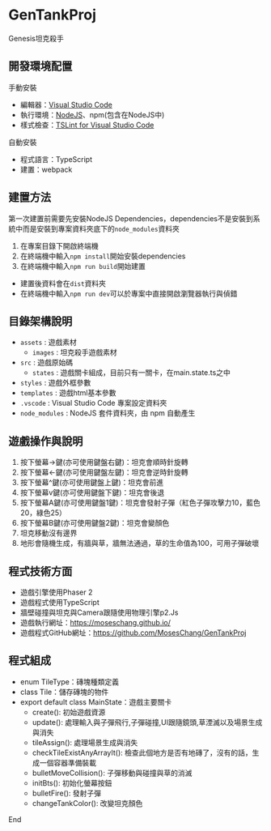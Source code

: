 # GenTankProj

Genesis坦克殺手

## 開發環境配置

手動安裝

* 編輯器：[Visual Studio Code](https://code.visualstudio.com)
* 執行環境：[NodeJS](https://nodejs.org/en/download/)、npm(包含在NodeJS中)
* 樣式檢查：[TSLint for Visual Studio Code](https://marketplace.visualstudio.com/items?itemName=eg2.tslint)

自動安裝

* 程式語言：TypeScript
* 建置：webpack

## 建置方法

第一次建置前需要先安裝NodeJS Dependencies，dependencies不是安裝到系統中而是安裝到專案資料夾底下的`node_modules`資料夾

1. 在專案目錄下開啟終端機
1. 在終端機中輸入`npm install`開始安裝dependencies
1. 在終端機中輸入`npm run build`開始建置

* 建置後資料會在`dist`資料夾
* 在終端機中輸入`npm run dev`可以於專案中直接開啟瀏覽器執行與偵錯

## 目錄架構說明

* `assets`           : 遊戲素材
  * `images`         : 坦克殺手遊戲素材
* `src`              : 遊戲原始碼
  * `states`         : 遊戲關卡組成，目前只有一關卡，在main.state.ts之中
* `styles`           : 遊戲外框參數
* `templates`        : 遊戲html基本參數
* `.vscode`          : Visual Studio Code 專案設定資料夾
* `node_modules`     : NodeJS 套件資料夾，由 npm 自動產生

## 遊戲操作與說明

1. 按下螢幕->鍵(亦可使用鍵盤右鍵)：坦克會順時針旋轉
2. 按下螢幕<-鍵(亦可使用鍵盤左鍵)：坦克會逆時針旋轉
3. 按下螢幕^鍵(亦可使用鍵盤上鍵)：坦克會前進
4. 按下螢幕v鍵(亦可使用鍵盤下鍵)：坦克會後退
5. 按下螢幕A鍵(亦可使用鍵盤1鍵)：坦克會發射子彈（紅色子彈攻擊力10，藍色20，綠色25）
6. 按下螢幕B鍵(亦可使用鍵盤2鍵)：坦克會變顏色
7. 坦克移動沒有邊界
8. 地形會隨機生成，有牆與草，牆無法通過，草的生命值為100，可用子彈破壞

## 程式技術方面

* 遊戲引擎使用Phaser 2
* 遊戲程式使用TypeScript
* 牆壁碰撞與坦克與Camera跟隨使用物理引擎p2.Js
* 遊戲執行網址：https://moseschang.github.io/
* 遊戲程式GitHub網址：https://github.com/MosesChang/GenTankProj

## 程式組成

* enum TileType：磚塊種類定義
* class Tile：儲存磚塊的物件
* export default class MainState：遊戲主要關卡
  * create(): 初始遊戲資源
  * update(): 處理輸入與子彈飛行,子彈碰撞,UI跟隨鏡頭,草湮滅以及場景生成與消失
  * tileAssign(): 處理場景生成與消失
  * checkTileExistAnyArrayIt(): 檢查此個地方是否有地磚了，沒有的話，生成一個容器準備裝載
  * bulletMoveCollision(): 子彈移動與碰撞與草的消滅
  * initBts(): 初始化螢幕按鈕
  * bulletFire(): 發射子彈
  * changeTankColor(): 改變坦克顏色

End
